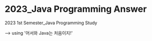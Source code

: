 # 2023_Java Programming Answer
2023 1st Semester_Java Programming Study

--> using '어서와 Java는 처음이지!'
